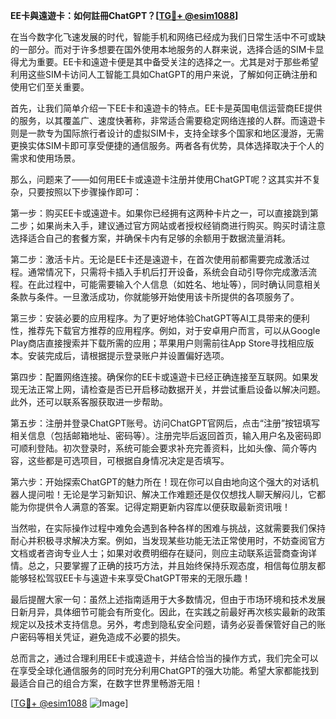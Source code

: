**EE卡與遠遊卡：如何註冊ChatGPT？[[TG💪+ @esim1088](https://t.me/s/esim1088)]**

在当今数字化飞速发展的时代，智能手机和网络已经成为我们日常生活中不可或缺的一部分。而对于许多想要在国外使用本地服务的人群来说，选择合适的SIM卡显得尤为重要。EE卡和遠遊卡便是其中备受关注的选择之一。尤其是对于那些希望利用这些SIM卡访问人工智能工具如ChatGPT的用户来说，了解如何正确注册和使用它们至关重要。

首先，让我们简单介绍一下EE卡和遠遊卡的特点。EE卡是英国电信运营商EE提供的服务，以其覆盖广、速度快著称，非常适合需要稳定网络连接的人群。而遠遊卡则是一款专为国际旅行者设计的虚拟SIM卡，支持全球多个国家和地区漫游，无需更换实体SIM卡即可享受便捷的通信服务。两者各有优势，具体选择取决于个人的需求和使用场景。

那么，问题来了——如何用EE卡或遠遊卡注册并使用ChatGPT呢？这其实并不复杂，只要按照以下步骤操作即可：

第一步：购买EE卡或遠遊卡。如果你已经拥有这两种卡片之一，可以直接跳到第二步；如果尚未入手，建议通过官方网站或者授权经销商进行购买。购买时请注意选择适合自己的套餐方案，并确保卡内有足够的余额用于数据流量消耗。

第二步：激活卡片。无论是EE卡还是遠遊卡，在首次使用前都需要完成激活过程。通常情况下，只需将卡插入手机后打开设备，系统会自动引导你完成激活流程。在此过程中，可能需要输入个人信息（如姓名、地址等），同时确认同意相关条款与条件。一旦激活成功，你就能够开始使用该卡所提供的各项服务了。

第三步：安装必要的应用程序。为了更好地体验ChatGPT等AI工具带来的便利性，推荐先下载官方推荐的应用程序。例如，对于安卓用户而言，可以从Google Play商店直接搜索并下载所需的应用；苹果用户则需前往App Store寻找相应版本。安装完成后，请根据提示登录账户并设置偏好选项。

第四步：配置网络连接。确保你的EE卡或遠遊卡已经正确连接至互联网。如果发现无法正常上网，请检查是否已开启移动数据开关，并尝试重启设备以解决问题。此外，还可以联系客服获取进一步帮助。

第五步：注册并登录ChatGPT账号。访问ChatGPT官网后，点击“注册”按钮填写相关信息（包括邮箱地址、密码等）。注册完毕后返回首页，输入用户名及密码即可顺利登陆。初次登录时，系统可能会要求补充完善资料，比如头像、简介等内容，这些都是可选项目，可根据自身情况决定是否填写。

第六步：开始探索ChatGPT的魅力所在！现在你可以自由地向这个强大的对话机器人提问啦！无论是学习新知识、解决工作难题还是仅仅想找人聊天解闷儿，它都能为你提供令人满意的答案。记得定期更新内容库以便获取最新资讯哦！

当然啦，在实际操作过程中难免会遇到各种各样的困难与挑战，这就需要我们保持耐心并积极寻求解决方案。例如，当发现某些功能无法正常使用时，不妨查阅官方文档或者咨询专业人士；如果对收费明细存在疑问，则应主动联系运营商查询详情。总之，只要掌握了正确的技巧方法，并且始终保持乐观态度，相信每位朋友都能够轻松驾驭EE卡与遠遊卡来享受ChatGPT带来的无限乐趣！

最后提醒大家一句：虽然上述指南适用于大多数情况，但由于市场环境和技术发展日新月异，具体细节可能会有所变化。因此，在实践之前最好再次核实最新的政策规定以及技术支持信息。另外，考虑到隐私安全问题，请务必妥善保管好自己的账户密码等相关凭证，避免造成不必要的损失。

总而言之，通过合理利用EE卡或遠遊卡，并结合恰当的操作方式，我们完全可以在享受全球化通信服务的同时充分利用ChatGPT的强大功能。希望大家都能找到最适合自己的组合方案，在数字世界里畅游无阻！

[[TG💪+ @esim1088](https://t.me/s/esim1088) ![Image](https://i.postimg.cc/4NQfJmqS/Snipaste-2025-05-13-00-14-12.png)]